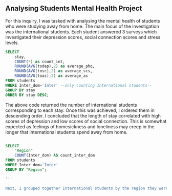 ## Analysing Students Mental Health Project 

For this inquiry, I was tasked with analysing the mental health of students who were studying away from home. The main focus of the investigation was the international students. Each student answered 3 surveys which investigated their depression scores, social connection scores and stress levels. 

```sql
SELECT
	stay,
	COUNT(*) as count_int,
	ROUND(AVG(todep),2) as average_phq,
	ROUND(AVG(tosc),2) as average_scs,
	ROUND(AVG(toas),2) as average_as
FROM students
WHERE Inter_dom='Inter' --only counting International students--
GROUP BY stay
ORDER BY stay DESC;
```

The above code returned the number of international students corresponding to each stay. Once this was achieved, I ordered them in descending order. I concluded that the length of stay correlated with high scores of depression and low scores of social connection. This is somewhat expected as feelings of homesickness and loneliness may creep in the longer that international students spend away from home. 

```sql

SELECT
	"Region"
	COUNT(Inter_dom) AS count_inter_dom
FROM students
WHERE Inter_dom='Inter'
GROUP BY "Region";

'''

Next, I grouped together International students by the region they were from. This was interesting to investigate the relationship between their home region and their survey scores.

